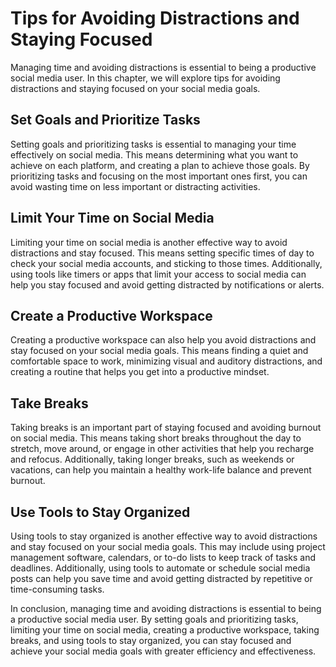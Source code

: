# Tips for Avoiding Distractions and Staying Focused

Managing time and avoiding distractions is essential to being a productive social media user. In this chapter, we will explore tips for avoiding distractions and staying focused on your social media goals.

Set Goals and Prioritize Tasks
------------------------------

Setting goals and prioritizing tasks is essential to managing your time effectively on social media. This means determining what you want to achieve on each platform, and creating a plan to achieve those goals. By prioritizing tasks and focusing on the most important ones first, you can avoid wasting time on less important or distracting activities.

Limit Your Time on Social Media
-------------------------------

Limiting your time on social media is another effective way to avoid distractions and stay focused. This means setting specific times of day to check your social media accounts, and sticking to those times. Additionally, using tools like timers or apps that limit your access to social media can help you stay focused and avoid getting distracted by notifications or alerts.

Create a Productive Workspace
-----------------------------

Creating a productive workspace can also help you avoid distractions and stay focused on your social media goals. This means finding a quiet and comfortable space to work, minimizing visual and auditory distractions, and creating a routine that helps you get into a productive mindset.

Take Breaks
-----------

Taking breaks is an important part of staying focused and avoiding burnout on social media. This means taking short breaks throughout the day to stretch, move around, or engage in other activities that help you recharge and refocus. Additionally, taking longer breaks, such as weekends or vacations, can help you maintain a healthy work-life balance and prevent burnout.

Use Tools to Stay Organized
---------------------------

Using tools to stay organized is another effective way to avoid distractions and stay focused on your social media goals. This may include using project management software, calendars, or to-do lists to keep track of tasks and deadlines. Additionally, using tools to automate or schedule social media posts can help you save time and avoid getting distracted by repetitive or time-consuming tasks.

In conclusion, managing time and avoiding distractions is essential to being a productive social media user. By setting goals and prioritizing tasks, limiting your time on social media, creating a productive workspace, taking breaks, and using tools to stay organized, you can stay focused and achieve your social media goals with greater efficiency and effectiveness.
